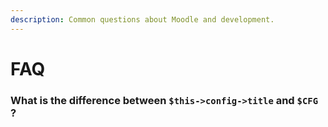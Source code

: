 ```yaml
---
description: Common questions about Moodle and development.
---
```


# FAQ

### What is the difference between `$this->config->title` and `$CFG` ?

